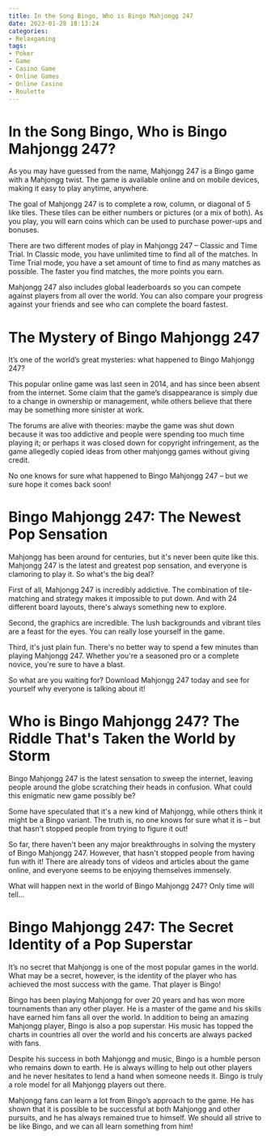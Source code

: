```yaml
---
title: In the Song Bingo, Who is Bingo Mahjongg 247
date: 2023-01-28 18:13:24
categories:
- Relaxgaming
tags:
- Poker
- Game
- Casino Game
- Online Games
- Online Casino
- Roulette
---
```



#  In the Song Bingo, Who is Bingo Mahjongg 247?

As you may have guessed from the name, Mahjongg 247 is a Bingo game with a Mahjongg twist. The game is available online and on mobile devices, making it easy to play anytime, anywhere.

The goal of Mahjongg 247 is to complete a row, column, or diagonal of 5 like tiles. These tiles can be either numbers or pictures (or a mix of both). As you play, you will earn coins which can be used to purchase power-ups and bonuses.

There are two different modes of play in Mahjongg 247 – Classic and Time Trial. In Classic mode, you have unlimited time to find all of the matches. In Time Trial mode, you have a set amount of time to find as many matches as possible. The faster you find matches, the more points you earn.

Mahjongg 247 also includes global leaderboards so you can compete against players from all over the world. You can also compare your progress against your friends and see who can complete the board fastest.

#  The Mystery of Bingo Mahjongg 247

It’s one of the world’s great mysteries: what happened to Bingo Mahjongg 247?

This popular online game was last seen in 2014, and has since been absent from the internet. Some claim that the game’s disappearance is simply due to a change in ownership or management, while others believe that there may be something more sinister at work.

The forums are alive with theories: maybe the game was shut down because it was too addictive and people were spending too much time playing it; or perhaps it was closed down for copyright infringement, as the game allegedly copied ideas from other mahjongg games without giving credit.

No one knows for sure what happened to Bingo Mahjongg 247 – but we sure hope it comes back soon!

#  Bingo Mahjongg 247: The Newest Pop Sensation

Mahjongg has been around for centuries, but it's never been quite like this. Mahjongg 247 is the latest and greatest pop sensation, and everyone is clamoring to play it. So what's the big deal?

First of all, Mahjongg 247 is incredibly addictive. The combination of tile-matching and strategy makes it impossible to put down. And with 24 different board layouts, there's always something new to explore.

Second, the graphics are incredible. The lush backgrounds and vibrant tiles are a feast for the eyes. You can really lose yourself in the game.

Third, it's just plain fun. There's no better way to spend a few minutes than playing Mahjongg 247. Whether you're a seasoned pro or a complete novice, you're sure to have a blast.

So what are you waiting for? Download Mahjongg 247 today and see for yourself why everyone is talking about it!

#  Who is Bingo Mahjongg 247? The Riddle That's Taken the World by Storm

Bingo Mahjongg 247 is the latest sensation to sweep the internet, leaving people around the globe scratching their heads in confusion. What could this enigmatic new game possibly be?

Some have speculated that it's a new kind of Mahjongg, while others think it might be a Bingo variant. The truth is, no one knows for sure what it is – but that hasn't stopped people from trying to figure it out!

So far, there haven't been any major breakthroughs in solving the mystery of Bingo Mahjongg 247. However, that hasn't stopped people from having fun with it! There are already tons of videos and articles about the game online, and everyone seems to be enjoying themselves immensely.

What will happen next in the world of Bingo Mahjongg 247? Only time will tell…

#  Bingo Mahjongg 247: The Secret Identity of a Pop Superstar

It’s no secret that Mahjongg is one of the most popular games in the world. What may be a secret, however, is the identity of the player who has achieved the most success with the game. That player is Bingo!

Bingo has been playing Mahjongg for over 20 years and has won more tournaments than any other player. He is a master of the game and his skills have earned him fans all over the world. In addition to being an amazing Mahjongg player, Bingo is also a pop superstar. His music has topped the charts in countries all over the world and his concerts are always packed with fans.

Despite his success in both Mahjongg and music, Bingo is a humble person who remains down to earth. He is always willing to help out other players and he never hesitates to lend a hand when someone needs it. Bingo is truly a role model for all Mahjongg players out there.

Mahjongg fans can learn a lot from Bingo’s approach to the game. He has shown that it is possible to be successful at both Mahjongg and other pursuits, and he has always remained true to himself. We should all strive to be like Bingo, and we can all learn something from him!
